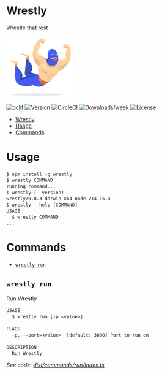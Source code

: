 # Wrestly

Wrestle that rest

![Wrestly](logo.svg "Wrestly")

[![oclif](https://img.shields.io/badge/cli-oclif-brightgreen.svg)](https://oclif.io)
[![Version](https://img.shields.io/npm/v/oclif-hello-world.svg)](https://npmjs.org/package/oclif-hello-world)
[![CircleCI](https://circleci.com/gh/oclif/hello-world/tree/main.svg?style=shield)](https://circleci.com/gh/oclif/hello-world/tree/main)
[![Downloads/week](https://img.shields.io/npm/dw/oclif-hello-world.svg)](https://npmjs.org/package/oclif-hello-world)
[![License](https://img.shields.io/npm/l/oclif-hello-world.svg)](https://github.com/oclif/hello-world/blob/main/package.json)

<!-- toc -->
* [Wrestly](#wrestly)
* [Usage](#usage)
* [Commands](#commands)
<!-- tocstop -->

# Usage

<!-- usage -->
```sh-session
$ npm install -g wrestly
$ wrestly COMMAND
running command...
$ wrestly (--version)
wrestly/0.0.3 darwin-x64 node-v14.15.4
$ wrestly --help [COMMAND]
USAGE
  $ wrestly COMMAND
...
```
<!-- usagestop -->

# Commands

<!-- commands -->
* [`wrestly run`](#wrestly-run)

## `wrestly run`

Run Wrestly

```
USAGE
  $ wrestly run [-p <value>]

FLAGS
  -p, --port=<value>  [default: 3000] Port to run on

DESCRIPTION
  Run Wrestly
```

_See code: [dist/commands/run/index.ts](https://github.com/ventureharbour/wrestly/blob/v0.0.3/dist/commands/run/index.ts)_
<!-- commandsstop -->
